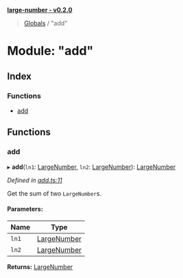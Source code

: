 **[large-number - v0.2.0](../README.md)**

> [Globals](../globals.md) / "add"

# Module: "add"

## Index

### Functions

* [add](_add_.md#add)

## Functions

### add

▸ **add**(`ln1`: [LargeNumber](../interfaces/_types_.largenumber.md), `ln2`: [LargeNumber](../interfaces/_types_.largenumber.md)): [LargeNumber](../interfaces/_types_.largenumber.md)

*Defined in [add.ts:11](https://github.com/zimmed/large-number/blob/4f9d0cf/src/add.ts#L11)*

Get the sum of two `LargeNumber`s.

#### Parameters:

Name | Type |
------ | ------ |
`ln1` | [LargeNumber](../interfaces/_types_.largenumber.md) |
`ln2` | [LargeNumber](../interfaces/_types_.largenumber.md) |

**Returns:** [LargeNumber](../interfaces/_types_.largenumber.md)
